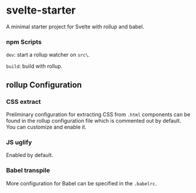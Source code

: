 # svelte-starter
A minimal starter project for Svelte with rollup and babel. 

### npm Scripts

`dev`: start a rollup watcher on `src\`.

`build`: build with rollup. 

## rollup Configuration

### CSS extract

Preliminary configuration for extracting CSS from `.html` components can be found in the rollup configuration file which is commented out by default. You can customize and enable it.

### JS uglify

Enabled by default.

### Babel transpile

More configuration for Babel can be specified in the `.babelrc`.
